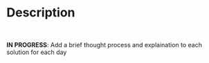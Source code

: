 <!DOCTYPE html>
<html>
  <!-- Title Begins --!>
  <head>
    <h1>Description</h1>
  </head>
  <!-- Title Ends --!>
</br>
  <!-- Body 1 Begins --!>
  <body>
    <p><b>IN PROGRESS</b>: Add a brief thought process and explaination to each solution for each day</p>
  </body>
  <!-- Body 2 Ends --!>
</html>
